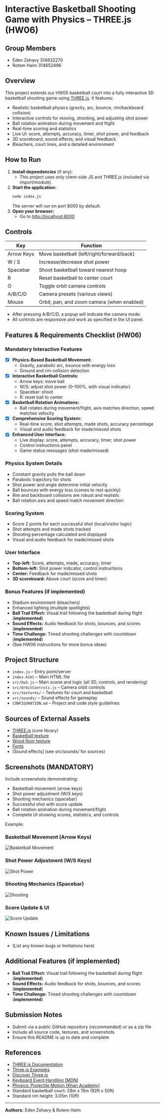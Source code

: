 # Interactive Basketball Shooting Game with Physics – THREE.js (HW06)

## Group Members
- Eden Zehavy 314832270
- Rotem Haim 314652496

## Overview
This project extends our HW05 basketball court into a fully interactive 3D basketball shooting game using [THREE.js](https://threejs.org/). It features:
- Realistic basketball physics (gravity, arc, bounce, rim/backboard collision)
- Interactive controls for moving, shooting, and adjusting shot power
- Ball rotation animation during movement and flight
- Real-time scoring and statistics
- Live UI: score, attempts, accuracy, timer, shot power, and feedback
- 3D scoreboard, sound effects, and visual feedback
- Bleachers, court lines, and a detailed environment

## How to Run
1. **Install dependencies** (if any):
   - This project uses only client-side JS and THREE.js (included via import/module).
2. **Start the application:**
   ```bash
   node index.js
   ```
   The server will run on port 8000 by default.
3. **Open your browser:**
   - Go to [http://localhost:8000](http://localhost:8000)

## Controls
| Key         | Function                                 |
|-------------|------------------------------------------|
| Arrow Keys  | Move basketball (left/right/forward/back)|
| W / S       | Increase/decrease shot power             |
| Spacebar    | Shoot basketball toward nearest hoop     |
| R           | Reset basketball to center court         |
| O           | Toggle orbit camera controls             |
| A/B/C/D     | Camera presets (various views)           |
| Mouse       | Orbit, pan, and zoom camera (when enabled)|

- After pressing A/B/C/D, a popup will indicate the camera mode.
- All controls are responsive and work as specified in the UI panel.

## Features & Requirements Checklist (HW06)
### Mandatory Interactive Features
- [x] **Physics-Based Basketball Movement:**
  - Gravity, parabolic arc, bounce with energy loss
  - Ground and rim collision detection
- [x] **Interactive Basketball Controls:**
  - Arrow keys: move ball
  - W/S: adjust shot power (0–100%, with visual indicator)
  - Spacebar: shoot
  - R: reset ball to center
- [x] **Basketball Rotation Animations:**
  - Ball rotates during movement/flight, axis matches direction, speed matches velocity
- [x] **Comprehensive Scoring System:**
  - Real-time score, shot attempts, made shots, accuracy percentage
  - Visual and audio feedback for made/missed shots
- [x] **Enhanced User Interface:**
  - Live display: score, attempts, accuracy, timer, shot power
  - Control instructions panel
  - Game status messages (shot made/missed)

### Physics System Details
- Constant gravity pulls the ball down
- Parabolic trajectory for shots
- Shot power and angle determine initial velocity
- Ball bounces with energy loss (comes to rest quickly)
- Rim and backboard collisions are robust and realistic
- Ball rotation axis and speed match movement direction

### Scoring System
- Score 2 points for each successful shot (local/visitor logic)
- Shot attempts and made shots tracked
- Shooting percentage calculated and displayed
- Visual and audio feedback for made/missed shots

### User Interface
- **Top-left:** Score, attempts, made, accuracy, timer
- **Bottom-left:** Shot power indicator, control instructions
- **Center:** Feedback for made/missed shots
- **3D scoreboard:** Above court (score and timer)

### Bonus Features (if implemented)
- Stadium environment (bleachers)
- Enhanced lighting (multiple spotlights)
- **Ball Trail Effect:** Visual trail following the basketball during flight (**implemented**)
- **Sound Effects:** Audio feedback for shots, bounces, and scores (**implemented**)
- **Time Challenge:** Timed shooting challenges with countdown (**implemented**)
- (See HW06 instructions for more bonus ideas)

## Project Structure
- `index.js` – Entry point/server
- `index.html` – Main HTML file
- `src/hw5.js` – Main scene and logic (all 3D, controls, and rendering)
- `src/OrbitControls.js` – Camera orbit controls
- `src/textures/` – Textures for court and basketball
- `src/sounds/` – Sound effects for gameplay
- `CONFIGURATION.md` – Project and code style guidelines

## Sources of External Assets
- [THREE.js](https://threejs.org/) (core library)
- [Basketball texture](src/textures/basketball.png)
- [Wood floor texture](src/textures/wood_floor.jpg)
- [Fonts](https://threejs.org/examples/fonts/)
- [Sound effects] (see src/sounds/ for sources)

## Screenshots (MANDATORY)
Include screenshots demonstrating:
- Basketball movement (arrow keys)
- Shot power adjustment (W/S keys)
- Shooting mechanics (spacebar)
- Successful shot with score update
- Ball rotation animation during movement/flight
- Complete UI showing scores, statistics, and controls

Example:

### Basketball Movement (Arrow Keys)
![Basketball Movement](screenshots/image1.png)

### Shot Power Adjustment (W/S Keys)
![Shot Power](screenshots/image2.png)

### Shooting Mechanics (Spacebar)
![Shooting](screenshots/image3.png)

### Score Update & UI
![Score Update](screenshots/image4.png)

## Known Issues / Limitations
- (List any known bugs or limitations here)

## Additional Features (if implemented)
- **Ball Trail Effect:** Visual trail following the basketball during flight (**implemented**)
- **Sound Effects:** Audio feedback for shots, bounces, and scores (**implemented**)
- **Time Challenge:** Timed shooting challenges with countdown (**implemented**)

## Submission Notes
- Submit via a public GitHub repository (recommended) or as a zip file
- Include all source code, textures, and screenshots
- Ensure this README is up to date and complete

## References
- [THREE.js Documentation](https://threejs.org/docs/)
- [Three.js Examples](https://threejs.org/examples/)
- [Discover Three.js](https://discoverthreejs.com/)
- [Keyboard Event Handling (MDN)](https://developer.mozilla.org/en-US/docs/Web/API/KeyboardEvent)
- [Physics: Projectile Motion (Khan Academy)](https://www.khanacademy.org/science/physics/two-dimensional-motion/projectile-motion/a/what-is-projectile-motion)
- Standard basketball court: 28m x 15m (92ft x 50ft)
- Standard rim height: 3.05m (10ft)

---

**Authors:** Eden Zehavy & Rotem Haim 